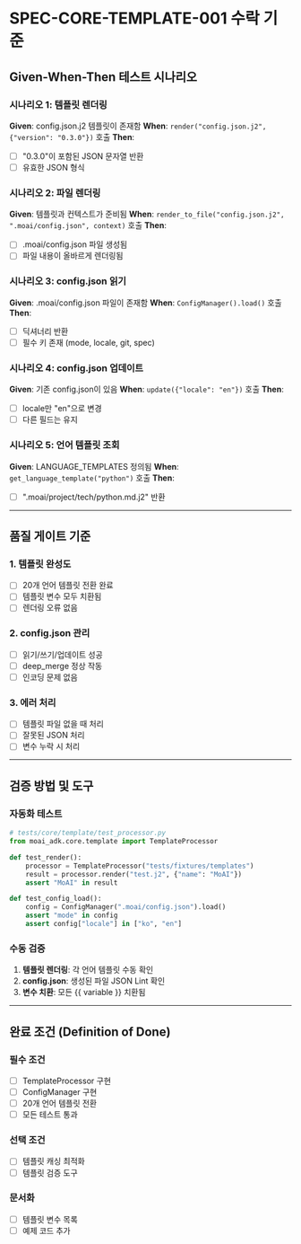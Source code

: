 # SPEC-CORE-TEMPLATE-001 수락 기준

## Given-When-Then 테스트 시나리오

### 시나리오 1: 템플릿 렌더링
**Given**: config.json.j2 템플릿이 존재함
**When**: `render("config.json.j2", {"version": "0.3.0"})` 호출
**Then**:
- [ ] "0.3.0"이 포함된 JSON 문자열 반환
- [ ] 유효한 JSON 형식

### 시나리오 2: 파일 렌더링
**Given**: 템플릿과 컨텍스트가 준비됨
**When**: `render_to_file("config.json.j2", ".moai/config.json", context)` 호출
**Then**:
- [ ] .moai/config.json 파일 생성됨
- [ ] 파일 내용이 올바르게 렌더링됨

### 시나리오 3: config.json 읽기
**Given**: .moai/config.json 파일이 존재함
**When**: `ConfigManager().load()` 호출
**Then**:
- [ ] 딕셔너리 반환
- [ ] 필수 키 존재 (mode, locale, git, spec)

### 시나리오 4: config.json 업데이트
**Given**: 기존 config.json이 있음
**When**: `update({"locale": "en"})` 호출
**Then**:
- [ ] locale만 "en"으로 변경
- [ ] 다른 필드는 유지

### 시나리오 5: 언어 템플릿 조회
**Given**: LANGUAGE_TEMPLATES 정의됨
**When**: `get_language_template("python")` 호출
**Then**:
- [ ] ".moai/project/tech/python.md.j2" 반환

---

## 품질 게이트 기준

### 1. 템플릿 완성도
- [ ] 20개 언어 템플릿 전환 완료
- [ ] 템플릿 변수 모두 치환됨
- [ ] 렌더링 오류 없음

### 2. config.json 관리
- [ ] 읽기/쓰기/업데이트 성공
- [ ] deep_merge 정상 작동
- [ ] 인코딩 문제 없음

### 3. 에러 처리
- [ ] 템플릿 파일 없을 때 처리
- [ ] 잘못된 JSON 처리
- [ ] 변수 누락 시 처리

---

## 검증 방법 및 도구

### 자동화 테스트
```python
# tests/core/template/test_processor.py
from moai_adk.core.template import TemplateProcessor

def test_render():
    processor = TemplateProcessor("tests/fixtures/templates")
    result = processor.render("test.j2", {"name": "MoAI"})
    assert "MoAI" in result

def test_config_load():
    config = ConfigManager(".moai/config.json").load()
    assert "mode" in config
    assert config["locale"] in ["ko", "en"]
```

### 수동 검증
1. **템플릿 렌더링**: 각 언어 템플릿 수동 확인
2. **config.json**: 생성된 파일 JSON Lint 확인
3. **변수 치환**: 모든 {{ variable }} 치환됨

---

## 완료 조건 (Definition of Done)

### 필수 조건
- [ ] TemplateProcessor 구현
- [ ] ConfigManager 구현
- [ ] 20개 언어 템플릿 전환
- [ ] 모든 테스트 통과

### 선택 조건
- [ ] 템플릿 캐싱 최적화
- [ ] 템플릿 검증 도구

### 문서화
- [ ] 템플릿 변수 목록
- [ ] 예제 코드 추가
